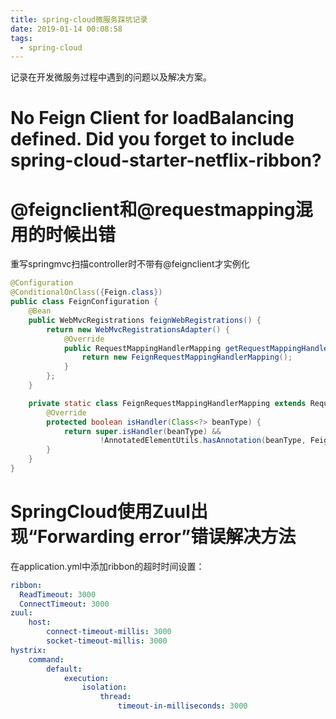 ```yaml
---
title: spring-cloud微服务踩坑记录
date: 2019-01-14 00:08:58
tags:
  - spring-cloud
---
```

记录在开发微服务过程中遇到的问题以及解决方案。<!-- more -->

# No Feign Client for loadBalancing defined. Did you forget to include spring-cloud-starter-netflix-ribbon?

# @feignclient和@requestmapping混用的时候出错

重写springmvc扫描controller时不带有@feignclient才实例化

```java
@Configuration
@ConditionalOnClass({Feign.class})
public class FeignConfiguration {
    @Bean
    public WebMvcRegistrations feignWebRegistrations() {
        return new WebMvcRegistrationsAdapter() {
            @Override
            public RequestMappingHandlerMapping getRequestMappingHandlerMapping() {
                return new FeignRequestMappingHandlerMapping();
            }
        };
    }

    private static class FeignRequestMappingHandlerMapping extends RequestMappingHandlerMapping {
        @Override
        protected boolean isHandler(Class<?> beanType) {
            return super.isHandler(beanType) &&
                    !AnnotatedElementUtils.hasAnnotation(beanType, FeignClient.class);
        }
    }
}
```

# SpringCloud使用Zuul出现“Forwarding error”错误解决方法

在application.yml中添加ribbon的超时时间设置：

```yaml
ribbon:  
  ReadTimeout: 3000
  ConnectTimeout: 3000
zuul:
    host:
        connect-timeout-millis: 3000
        socket-timeout-millis: 3000
hystrix:
    command:
        default:
            execution:
                isolation:
                    thread:
                        timeout-in-milliseconds: 3000
```


